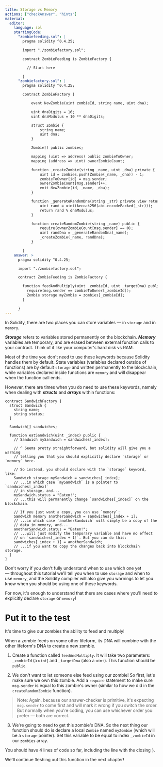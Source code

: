 ```yaml
---
title: Storage vs Memory
actions: ["checkAnswer", "hints"]
material:
  editor:
    language: sol
    startingCode:
      "zombiefeeding.sol": |
        pragma solidity ^0.4.25;

        import "./zombiefactory.sol";

        contract ZombieFeeding is ZombieFactory {

          // Start here

        }
      "zombiefactory.sol": |
        pragma solidity ^0.4.25;

        contract ZombieFactory {

            event NewZombie(uint zombieId, string name, uint dna);

            uint dnaDigits = 16;
            uint dnaModulus = 10 ** dnaDigits;

            struct Zombie {
                string name;
                uint dna;
            }

            Zombie[] public zombies;

            mapping (uint => address) public zombieToOwner;
            mapping (address => uint) ownerZombieCount;

            function _createZombie(string _name, uint _dna) private {
                uint id = zombies.push(Zombie(_name, _dna)) - 1;
                zombieToOwner[id] = msg.sender;
                ownerZombieCount[msg.sender]++;
                emit NewZombie(id, _name, _dna);
            }

            function _generateRandomDna(string _str) private view returns (uint) {
                uint rand = uint(keccak256(abi.encodePacked(_str)));
                return rand % dnaModulus;
            }

            function createRandomZombie(string _name) public {
                require(ownerZombieCount[msg.sender] == 0);
                uint randDna = _generateRandomDna(_name);
                _createZombie(_name, randDna);
            }

        }
    answer: >
      pragma solidity ^0.4.25;

      import "./zombiefactory.sol";

      contract ZombieFeeding is ZombieFactory {

        function feedAndMultiply(uint _zombieId, uint _targetDna) public {
          require(msg.sender == zombieToOwner[_zombieId]);
          Zombie storage myZombie = zombies[_zombieId];
        }

      }
---
```


In Solidity, there are two places you can store variables — in `storage` and in
`memory`.

**_Storage_** refers to variables stored permanently on the blockchain.
**_Memory_** variables are temporary, and are erased between external function
calls to your contract. Think of it like your computer's hard disk vs RAM.

Most of the time you don't need to use these keywords because Solidity handles
them by default. State variables (variables declared outside of functions) are
by default `storage` and written permanently to the blockchain, while variables
declared inside functions are `memory` and will disappear when the function call
ends.

However, there are times when you do need to use these keywords, namely when
dealing with **_structs_** and **_arrays_** within functions:

```
contract SandwichFactory {
  struct Sandwich {
    string name;
    string status;
  }

  Sandwich[] sandwiches;

  function eatSandwich(uint _index) public {
    // Sandwich mySandwich = sandwiches[_index];

    // ^ Seems pretty straightforward, but solidity will give you a warning
    // telling you that you should explicitly declare `storage` or `memory` here.

    // So instead, you should declare with the `storage` keyword, like:
    Sandwich storage mySandwich = sandwiches[_index];
    // ...in which case `mySandwich` is a pointer to `sandwiches[_index]`
    // in storage, and...
    mySandwich.status = "Eaten!";
    // ...this will permanently change `sandwiches[_index]` on the blockchain.

    // If you just want a copy, you can use `memory`:
    Sandwich memory anotherSandwich = sandwiches[_index + 1];
    // ...in which case `anotherSandwich` will simply be a copy of the
    // data in memory, and...
    anotherSandwich.status = "Eaten!";
    // ...will just modify the temporary variable and have no effect
    // on `sandwiches[_index + 1]`. But you can do this:
    sandwiches[_index + 1] = anotherSandwich;
    // ...if you want to copy the changes back into blockchain storage.
  }
}
```

Don't worry if you don't fully understand when to use which one yet — throughout
this tutorial we'll tell you when to use `storage` and when to use `memory`, and
the Solidity compiler will also give you warnings to let you know when you
should be using one of these keywords.

For now, it's enough to understand that there are cases where you'll need to
explicitly declare `storage` or `memory`!

# Put it to the test

It's time to give our zombies the ability to feed and multiply!

When a zombie feeds on some other lifeform, its DNA will combine with the other
lifeform's DNA to create a new zombie.

1. Create a function called `feedAndMultiply`. It will take two parameters:
   `_zombieId` (a `uint`) and `_targetDna` (also a `uint`). This function should
   be `public`.

2. We don't want to let someone else feed using our zombie! So first, let's make
   sure we own this zombie. Add a `require` statement to make sure `msg.sender`
   is equal to this zombie's owner (similar to how we did in the
   `createRandomZombie` function).

> Note: Again, because our answer-checker is primitive, it's expecting
> `msg.sender` to come first and will mark it wrong if you switch the order. But
> normally when you're coding, you can use whichever order you prefer — both are
> correct.

3. We're going to need to get this zombie's DNA. So the next thing our function
   should do is declare a local `Zombie` named `myZombie` (which will be a
   `storage` pointer). Set this variable to be equal to index `_zombieId` in our
   `zombies` array.

You should have 4 lines of code so far, including the line with the closing `}`.

We'll continue fleshing out this function in the next chapter!
